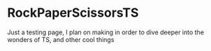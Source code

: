 # RockPaperScissorsTS
Just a testing page, I plan on making in order to dive deeper into the wonders of TS, and other cool things
